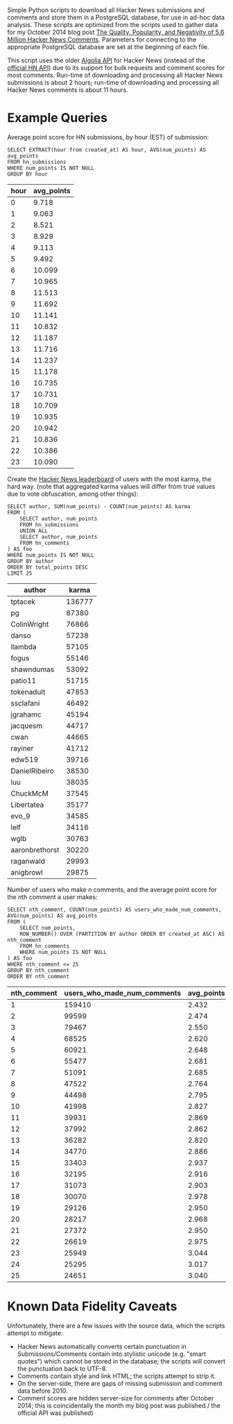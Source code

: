 Simple Python scripts to download all Hacker News submissions and comments and store them in a PostgreSQL database, for use in ad-hoc data analysis. These scripts are optimized from the scripts used to gather data for my October 2014 blog post [The Quality, Popularity, and Negativity of 5.6 Million Hacker News Comments](http://minimaxir.com/2014/10/hn-comments-about-comments/). Parameters for connecting to the appropriate PostgreSQL database are set at the beginning of each file.

This script uses the older [Algolia API](https://hn.algolia.com/api) for Hacker News (instead of the [official HN API](https://github.com/HackerNews/API)) due to its support for bulk requests and comment scores for most comments. Run-time of downloading and processing all Hacker News submissions is about 2 hours; run-time of downloading and processing all Hacker News comments is about 11 hours.

# Example Queries

Average point score for HN submissions, by hour (EST) of submission:

	SELECT EXTRACT(hour from created_at) AS hour, AVG(num_points) AS avg_points
	FROM hn_submissions
	WHERE num_points IS NOT NULL
	GROUP BY hour

hour | avg_points
--- | ---
0|9.718
1|9.063
2|8.521
3|8.929
4|9.113
5|9.492
6|10.099
7|10.965
8|11.513
9|11.692
10|11.141
11|10.832
12|11.187
13|11.716
14|11.237
15|11.178
16|10.735
17|10.731
18|10.709
19|10.935
20|10.942
21|10.836
22|10.386
23|10.090

Create the [Hacker News leaderboard](https://news.ycombinator.com/leaders) of users with the most karma, the hard way. (note that aggregated karma values will differ from true values due to vote obfuscation, among other things):

	SELECT author, SUM(num_points) - COUNT(num_points) AS karma
	FROM (
		SELECT author, num_points
		FROM hn_submissions
		UNION ALL
		SELECT author, num_points
		FROM hn_comments
	) AS foo
	WHERE num_points IS NOT NULL
	GROUP BY author
	ORDER BY total_points DESC
	LIMIT 25

author | karma
--- | ---
tptacek|136777
pg|87380
ColinWright|76866
danso|57238
llambda|57105
fogus|55146
shawndumas|53092
patio11|51715
tokenadult|47853
ssclafani|46492
jgrahamc|45194
jacquesm|44717
cwan|44665
rayiner|41712
edw519|39716
DanielRibeiro|38530
luu|38035
ChuckMcM|37545
Libertatea|35177
evo_9|34585
lelf|34116
wglb|30763
aaronbrethorst|30220
raganwald|29993
anigbrowl|29875

Number of users who make *n* comments, and the average point score for the *n*th comment a user makes:

	SELECT nth_comment, COUNT(num_points) AS users_who_made_num_comments, AVG(num_points) AS avg_points
	FROM (
		SELECT num_points,
		ROW_NUMBER() OVER (PARTITION BY author ORDER BY created_at ASC) AS nth_comment
		FROM hn_comments
		WHERE num_points IS NOT NULL
	) AS foo
	WHERE nth_comment <= 25
	GROUP BY nth_comment
	ORDER BY nth_comment

nth_comment | users_who_made_num_comments | avg_points
--- | --- | ---
1|159410|2.432
2|99599|2.474
3|79467|2.550
4|68525|2.620
5|60921|2.648
6|55477|2.681
7|51091|2.685
8|47522|2.764
9|44498|2.795
10|41998|2.827
11|39931|2.869
12|37992|2.862
13|36282|2.820
14|34770|2.886
15|33403|2.937
16|32195|2.916
17|31073|2.903
18|30070|2.978
19|29126|2.950
20|28217|2.968
21|27372|2.950
22|26619|2.975
23|25949|3.044
24|25295|3.017
25|24651|3.040

# Known Data Fidelity Caveats

Unfortunately, there are a few issues with the source data, which the scripts attempt to mitigate:

* Hacker News automatically converts certain punctuation in Submissions/Comments contain into stylistic unicode (e.g. "smart quotes") which cannot be stored in the database; the scripts will convert the punctuation back to UTF-8.
* Comments contain style and link HTML; the scripts attempt to strip it.
* On the server-side, there are gaps of missing submission and comment data before 2010.
* Comment scores are hidden server-size for comments after October 2014; this is coincidentally the month my blog post was published / the official API was published)
